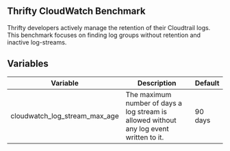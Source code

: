 ## Thrifty CloudWatch Benchmark

Thrifty developers actively manage the retention of their Cloudtrail logs. This benchmark focuses on finding log groups without retention and inactive log-streams.

## Variables

| Variable | Description | Default |
| - | - | - |
| cloudwatch_log_stream_max_age | The maximum number of days a log stream is allowed without any log event written to it. | 90 days |
